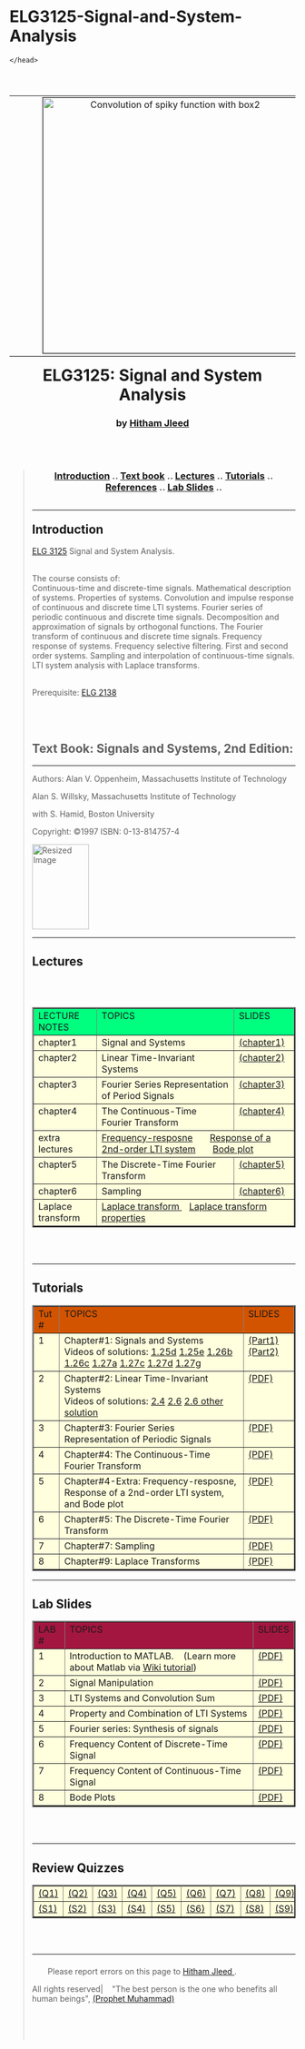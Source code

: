 # ELG3125-Signal-and-System-Analysis



<!-- saved from url=http://www.site.uottawa.ca/~hjlee103/courses/ELG3125.html -->
<html>
	<head>	
		<meta http-equiv="Content-Type" content="text/html; charset=windows-1252">
			<title>ELG3125: Signal and System Analysis</title>
	

	</head>
    
<body>
<bgcolor="#ffffff">

<table align="right" cellspacing="0" cellpadding="0" border="0"><tbody><tr>
<td align="center">
<a href="https://en.wikipedia.org/wiki/Convolution">
<img src="https://upload.wikimedia.org/wikipedia/commons/b/b9/Convolution_of_spiky_function_with_box2.gif" 
alt="Convolution of spiky function with box2" border="1.5" hspace="50" width="450"></a><br>
</td></tr></tbody></table>

<h1 align="center">ELG3125: Signal and System Analysis</h1>

<h3 align="center">
 by  <a href= "https://uniweb.uottawa.ca/members/361">Hitham Jleed</a>
</h3>

<br clear="all">
<br clear="all">

<blockquote>

<h3 align="center">
<a href="#Introduction">Introduction</a> ..
<a href="#Textbook">Text book</a> ..
<a href="#Lectures">Lectures</a> ..
<a href="#Tutorials">Tutorials</a> ..
<a href="#References">References</a> ..
<a href="#labs">Lab Slides</a> ..

</h3>
<!-- ------------------------------------------------------------ -->
<h2><hr><a name="Introduction">Introduction</a></h2>
<a href="https://catalogue.uottawa.ca/search/?P=ELG%203125">ELG 3125</a> Signal and System Analysis.<br><br>
 
The course consists of:  
 Continuous-time and discrete-time signals. Mathematical description of systems.
 Properties of systems. Convolution and impulse response of continuous and discrete time LTI systems. 
 Fourier series of periodic continuous and discrete time signals. Decomposition and approximation of signals by orthogonal functions.
 The Fourier transform of continuous and discrete time signals. Frequency response of systems. 
 Frequency selective filtering. First and second order systems. Sampling and interpolation of continuous-time signals. 
 LTI system analysis with Laplace transforms.<br><br>

Prerequisite: <a href="https://catalogue.uottawa.ca/search/?P=ELG%202138">ELG 2138</a>


<br><br>
<!---- Another Section ----------------------------------------->
## Text Book: Signals and Systems, 2nd Edition:

<hr>
Authors:
Alan V. Oppenheim, Massachusetts Institute of Technology

Alan S. Willsky, Massachusetts Institute of Technology

with S. Hamid, Boston University

Copyright: ©1997
ISBN: 0-13-814757-4

<img src="https://www.mathworks.com/content/mathworks/www/en/academia/books/signals-and-systems-oppenheim/_jcr_content/cover.img.gif/1469941053466.gif" width="100" height="150" alt="Resized Image">

		


<!---- Another Section ----------------------------------------->


<hr><h2><a name="Lectures">Lectures</a></h2>

<table width="70%" border="2" cellspacing="0" cellpadding="2">
<tbody><tr bgcolor="#00FF7F">


</th></tr><tr valign="top">
<td bgcolor="#00FF7F"> LECTURE NOTES
</td><td bgcolor="#00FF7F">TOPICS 
</td><td bgcolor="#00FF7F">SLIDES
<br>


</th></tr><tr valign="top">
<td bgcolor="#ffffdd"> chapter1
</td><td bgcolor="#ffffdd"> Signal and Systems
</td><td bgcolor="#ffffdd"><a href="http://www.site.uottawa.ca/%7Ejpyao/courses/ELG3120_files/ch1.pdf">(chapter1)</a>
<br>

</th></tr><tr valign="top">
<td bgcolor="#ffffdd"> chapter2
</td><td bgcolor="#ffffdd">Linear Time-Invariant Systems 
</td><td bgcolor="#ffffdd"><a href="http://www.site.uottawa.ca/%7Ejpyao/courses/ELG3120_files/ch2.pdf">(chapter2)</a>
<br>

</th></tr><tr valign="top">
<td bgcolor="#ffffdd"> chapter3
</td><td bgcolor="#ffffdd">Fourier Series Representation of Period Signals
</td><td bgcolor="#ffffdd"><a href="http://www.site.uottawa.ca/%7Ejpyao/courses/ELG3120_files/ch3.pdf">(chapter3)</a>
<br>

</th></tr><tr valign="top">
<td bgcolor="#ffffdd"> chapter4
</td><td bgcolor="#ffffdd">The Continuous-Time Fourier Transform
</td><td bgcolor="#ffffdd"><a href="http://www.site.uottawa.ca/%7Ejpyao/courses/ELG3120_files/ch4.pdf">(chapter4)</a>
<br>

<tr valign="top">
<td bgcolor="#ffffdd"> extra lectures </td>
  <td colspan="2" bgcolor="#ffffdd">
<a href="http://www.site.uottawa.ca/%7Ejpyao/courses/ELG3120_files/Frequency-resposne.pdf">Frequency-resposne</a>&nbsp;&nbsp;&nbsp;&nbsp;&nbsp;&nbsp; 
<a href="http://www.site.uottawa.ca/%7Ejpyao/courses/ELG3120_files/2nd-LTI%20system.pdf">Response of a 2nd-order LTI system</a>&nbsp;&nbsp;&nbsp;&nbsp;&nbsp;&nbsp; 
<a href="http://www.site.uottawa.ca/%7Ejpyao/courses/ELG3120_files/Bode_Plot.pdf">Bode plot</a><br>
  </td>
</tr>
<br>

</th></tr><tr valign="top">
<td bgcolor="#ffffdd"> chapter5
</td><td bgcolor="#ffffdd">The Discrete-Time Fourier Transform
</td><td bgcolor="#ffffdd"><a href="http://www.site.uottawa.ca/%7Ejpyao/courses/ELG3120_files/ch5.pdf">(chapter5)</a>
<br>

</th></tr><tr valign="top">
<td bgcolor="#ffffdd"> chapter6
</td><td bgcolor="#ffffdd">Sampling
</td><td bgcolor="#ffffdd"><a href="http://www.site.uottawa.ca/%7Ejpyao/courses/ELG3120_files/ch6.pdf">(chapter6)</a>
<br>

<tr valign="top">
<td bgcolor="#ffffdd"> Laplace transform </td>
  <td colspan="2" bgcolor="#ffffdd">
<a href="http://www.site.uottawa.ca/%7Ejpyao/courses/ELG3120_files/Laplace.pdf">Laplace transform </a>&nbsp;&nbsp;
<a href="http://www.site.uottawa.ca/%7Ejpyao/courses/ELG3120_files/Laplace properties.pdf">Laplace transform properties</a><br>
  </td>
</tr>
<br>



</td></tr></tbody></table>
<br><br>
		
<!---- Another Section ----------------------------------------->
<hr><h2><a name="Tutorials">Tutorials</a></h2>



<table width="70%" border="2" cellspacing="0" cellpadding="2">
<tbody><tr bgcolor="#ddeeff">


</th></tr><tr valign="top">
<td bgcolor="#D35400"> Tut #
</td><td bgcolor="#D35400">TOPICS 
</td><td bgcolor="#D35400">SLIDES
<br>


</th></tr><tr valign="top">
<td bgcolor="#ffffdd"> 1
</td><td bgcolor="#ffffdd">Chapter#1: Signals and Systems <br> Videos of solutions:
 <a href="https://www.youtube.com/embed/59cMbS8fa-U">1.25d</a>
  <a href="https://www.youtube.com/embed/zx7Du-oe-38">1.25e</a>
   <a href="https://www.youtube.com/embed/jqCCqJtvqPs">1.26b</a>
    <a href="https://www.youtube.com/embed/kOwMJxP2XDU">1.26c</a>
	 <a href="https://www.youtube.com/embed/AWaJ_1Ab8hw">1.27a</a>
	 <a href="https://www.youtube.com/embed/6hyRdz6-PlY">1.27c</a>
	 <a href="https://www.youtube.com/embed/2J7nI-KnOhc">1.27d</a>
	 <a href="https://www.youtube.com/embed/oGhuenIJfUc">1.27g</a>

 </a>
</td><td bgcolor="#ffffdd"><a href="http://www.site.uottawa.ca/~hjlee103/courses/ELG3125/chapt1-1.pdf">(Part1)</a><a href="http://www.site.uottawa.ca/~hjlee103/courses/ELG3125/chapt1-2.pdf">(Part2)</a>
<br>

</th></tr><tr valign="top">
<td bgcolor="#ffffdd"> 2
</td><td bgcolor="#ffffdd">Chapter#2: Linear Time-Invariant Systems <br> Videos of solutions:
 <a href="https://youtu.be/ksP3YmeN7Rk">2.4</a>
  <a href="https://youtu.be/tc4PFk7oh4A">2.6</a>
   <a href="https://youtu.be/U2KILm9nRgk">2.6 other solution</a>

</a>
</td><td bgcolor="#ffffdd"><a href="http://www.site.uottawa.ca/~hjlee103/courses/ELG3125/chapt2.pdf">(PDF)</a>
<br>

</th></tr><tr valign="top">
<td bgcolor="#ffffdd"> 3
</td><td bgcolor="#ffffdd">Chapter#3: Fourier Series Representation of Periodic Signals</a>
</td><td bgcolor="#ffffdd"><a href="http://www.site.uottawa.ca/~hjlee103/courses/ELG3125/chapt3.pdf">(PDF)</a>
<br>

</th></tr><tr valign="top">
<td bgcolor="#ffffdd"> 4
</td><td bgcolor="#ffffdd">Chapter#4: The Continuous-Time Fourier Transform</a>
</td><td bgcolor="#ffffdd"><a href="http://www.site.uottawa.ca/~hjlee103/courses/ELG3125/chapt4.pdf">(PDF)</a>
<br>

</th></tr><tr valign="top">
<td bgcolor="#ffffdd"> 5
</td><td bgcolor="#ffffdd">Chapter#4-Extra: Frequency-resposne, Response of a 2nd-order LTI system, and Bode plot</a>
</td><td bgcolor="#ffffdd"><a href="http://www.site.uottawa.ca/~hjlee103/courses/ELG3125/chapt4_extra.pdf">(PDF)</a>
<br>

</th></tr><tr valign="top">
<td bgcolor="#ffffdd"> 6
</td><td bgcolor="#ffffdd">Chapter#5: The Discrete-Time Fourier Transform</a>
</td><td bgcolor="#ffffdd"><a href="http://www.site.uottawa.ca/~hjlee103/courses/ELG3125/chapt5.pdf">(PDF)</a>
<br>


</th></tr><tr valign="top">
<td bgcolor="#ffffdd"> 7
</td><td bgcolor="#ffffdd">Chapter#7: Sampling</a>
</td><td bgcolor="#ffffdd"><a href="http://www.site.uottawa.ca/~hjlee103/courses/ELG3125/chapt7.pdf">(PDF)</a>
<br>

</th></tr><tr valign="top">
<td bgcolor="#ffffdd"> 8
</td><td bgcolor="#ffffdd">Chapter#9: Laplace Transforms</a>
</td><td bgcolor="#ffffdd"><a href="http://www.site.uottawa.ca/~hjlee103/courses/ELG3125/chapt9.pdf">(PDF)</a>
<br>
</td></tr></tbody></table>




<!---- Another Section ----------------------------------------->


<hr><h2><a name="labs">Lab Slides</a></h2>



<table width="70%" border="2" cellspacing="0" cellpadding="2">
<tbody><tr bgcolor="#ddeeff">


</th></tr><tr valign="top">
<td bgcolor="#A3163F"> LAB #
</td><td bgcolor="#A3163F">TOPICS 
</td><td bgcolor="#A3163F">SLIDES
<br>

<!--
</th></tr><tr valign="top">
<td bgcolor="#ffffdd"> 3
</td><td bgcolor="#ffffdd">Introduction to MATLAB
</td><td bgcolor="#ffffdd"><object data="http://www.site.uottawa.ca/~hjlee103/courses/ELG3125/Lab-1.pdf" type="application/pdf" width="300" height="200">
<a href="http://www.site.uottawa.ca/~hjlee103/courses/ELG3125/Lab-1.pdf">test.pdf</a>
</object>
<br>
//-->

</th></tr><tr valign="top">
<td bgcolor="#ffffdd"> 1
</td><td bgcolor="#ffffdd">Introduction to MATLAB.   &nbsp;&nbsp;  (Learn more about Matlab via <a href="http://users.ece.gatech.edu/~bonnie/book3/Tutorial/tutorial.pdf">Wiki tutorial</a>)
</td><td bgcolor="#ffffdd"><a href="http://www.site.uottawa.ca/~hjlee103/courses/ELG3125/Lab-1.pdf">(PDF)</a>
<br>

</th></tr><tr valign="top">
<td bgcolor="#ffffdd"> 2
</td><td bgcolor="#ffffdd">Signal Manipulation
</td><td bgcolor="#ffffdd"><a href="http://www.site.uottawa.ca/~hjlee103/courses/ELG3125/Lab-2.pdf">(PDF)</a>
<br>

</th></tr><tr valign="top">
<td bgcolor="#ffffdd"> 3
</td><td bgcolor="#ffffdd">LTI Systems and Convolution Sum
</td><td bgcolor="#ffffdd"><a href="http://www.site.uottawa.ca/~hjlee103/courses/ELG3125/Lab-3.pdf">(PDF)</a>
<br>

</th></tr><tr valign="top">
<td bgcolor="#ffffdd"> 4
</td><td bgcolor="#ffffdd">Property and Combination of LTI Systems
</td><td bgcolor="#ffffdd"><a href="http://www.site.uottawa.ca/~hjlee103/courses/ELG3125/Lab-4.pdf">(PDF)</a>
<br>

</th></tr><tr valign="top">
<td bgcolor="#ffffdd"> 5
</td><td bgcolor="#ffffdd">Fourier series: Synthesis of signals
</td><td bgcolor="#ffffdd"><a href="http://www.site.uottawa.ca/~hjlee103/courses/ELG3125/Lab-5.pdf">(PDF)</a>
<br>

</th></tr><tr valign="top">
<td bgcolor="#ffffdd"> 6
</td><td bgcolor="#ffffdd">Frequency Content of Discrete-Time Signal
</td><td bgcolor="#ffffdd"><a href="http://www.site.uottawa.ca/~hjlee103/courses/ELG3125/Lab-6.pdf">(PDF)</a>
<br>

</th></tr><tr valign="top">
<td bgcolor="#ffffdd"> 7
</td><td bgcolor="#ffffdd">Frequency Content of Continuous-Time Signal
</td><td bgcolor="#ffffdd"><a href="http://www.site.uottawa.ca/~hjlee103/courses/ELG3125/Lab-7.pdf">(PDF)</a>
<br>

</th></tr><tr valign="top">
<td bgcolor="#ffffdd"> 8
</td><td bgcolor="#ffffdd">Bode Plots
</td><td bgcolor="#ffffdd"><a href="http://www.site.uottawa.ca/~hjlee103/courses/ELG3125/Lab-8.pdf">(PDF)</a>
<br>



</td></tr></tbody></table>
<br><br>




<hr><h2><a name="Old quizzes">Review Quizzes</a></h2>



<table width="30%" border="2" cellspacing="0" cellpadding="2">
<tbody><tr bgcolor="#ddeeff">




</th></tr><tr valign="top">

</td><td bgcolor="#ffffdd"><a href="http://www.site.uottawa.ca/~hjlee103/courses/ELG3125/Quiz1.pdf">(Q1)</a>
</td><td bgcolor="#ffffdd"><a href="http://www.site.uottawa.ca/~hjlee103/courses/ELG3125/Quiz2.pdf">(Q2)</a>
</td><td bgcolor="#ffffdd"><a href="http://www.site.uottawa.ca/~hjlee103/courses/ELG3125/Quiz3.pdf">(Q3)</a>
</td><td bgcolor="#ffffdd"><a href="http://www.site.uottawa.ca/~hjlee103/courses/ELG3125/Quiz4.pdf">(Q4)</a>
</td><td bgcolor="#ffffdd"><a href="http://www.site.uottawa.ca/~hjlee103/courses/ELG3125/Quiz5.pdf">(Q5)</a>
</td><td bgcolor="#ffffdd"><a href="http://www.site.uottawa.ca/~hjlee103/courses/ELG3125/Quiz6.pdf">(Q6)</a>
</td><td bgcolor="#ffffdd"><a href="http://www.site.uottawa.ca/~hjlee103/courses/ELG3125/Quiz7.pdf">(Q7)</a>
</td><td bgcolor="#ffffdd"><a href="http://www.site.uottawa.ca/~hjlee103/courses/ELG3125/Quiz8.pdf">(Q8)</a>
</td><td bgcolor="#ffffdd"><a href="http://www.site.uottawa.ca/~hjlee103/courses/ELG3125/Quiz9.pdf">(Q9)</a>
</td><td bgcolor="#ffffdd"><a href="http://www.site.uottawa.ca/~hjlee103/courses/ELG3125/Quiz10.pdf">(Q10)</a>
</td><td bgcolor="#ffffdd"><a href="http://www.site.uottawa.ca/~hjlee103/courses/ELG3125/Quiz11.pdf">(Q11)</a>
<br>

</th></tr><tr valign="top">
</td><td bgcolor="#ffffdd"><a href="http://www.site.uottawa.ca/~hjlee103/courses/ELG3125/solution_Quiz_1.pdf">(S1)</a>
</td><td bgcolor="#ffffdd"><a href="http://www.site.uottawa.ca/~hjlee103/courses/ELG3125/solution_Quiz_2.pdf">(S2)</a>
</td><td bgcolor="#ffffdd"><a href="http://www.site.uottawa.ca/~hjlee103/courses/ELG3125/solution_Quiz_3.pdf">(S3)</a>
</td><td bgcolor="#ffffdd"><a href="http://www.site.uottawa.ca/~hjlee103/courses/ELG3125/solution_Quiz_4.pdf">(S4)</a>
</td><td bgcolor="#ffffdd"><a href="http://www.site.uottawa.ca/~hjlee103/courses/ELG3125/solution_Quiz_5.pdf">(S5)</a>
</td><td bgcolor="#ffffdd"><a href="http://www.site.uottawa.ca/~hjlee103/courses/ELG3125/solution_Quiz_6.pdf">(S6)</a>
</td><td bgcolor="#ffffdd"><a href="http://www.site.uottawa.ca/~hjlee103/courses/ELG3125/solution_Quiz_7.pdf">(S7)</a>
</td><td bgcolor="#ffffdd"><a href="http://www.site.uottawa.ca/~hjlee103/courses/ELG3125/solution_Quiz_8.pdf">(S8)</a>
</td><td bgcolor="#ffffdd"><a href="http://www.site.uottawa.ca/~hjlee103/courses/ELG3125/solution_Quiz_9.pdf">(S9)</a>
</td><td bgcolor="#ffffdd"><a href="http://www.site.uottawa.ca/~hjlee103/courses/ELG3125/solution_Quiz_10.pdf">(S10)</a>
</td><td bgcolor="#ffffdd"><a href="http://www.site.uottawa.ca/~hjlee103/courses/ELG3125/solution_Quiz_11.pdf">(S11)</a>
<br>




</td></tr></tbody></table>
<br>
<!---- Start of template footer ---------------------------------------------------------------------->
<h2><hr><a> </a></h2>


&nbsp;&nbsp;&nbsp;&nbsp;&nbsp;&nbsp;&nbsp;Please report errors on this page to <a href="mailto:hjlee103@uottawa.ca">Hitham Jleed </a>. </p>
All rights reserved|    &nbsp;&nbsp;
  "The best person is the one who benefits all human beings", <a href="https://en.wikipedia.org/wiki/Muhammad_in_Islam">(Prophet Muhammad)</a>
</div>
		</div>
		<br><br><br>
	</footer>
	<!-- Footer section end -->
 
